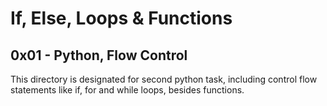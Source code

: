 # If, Else, Loops & Functions
## 0x01 - Python, Flow Control
This directory is designated for second python task, including control flow statements like if, for and while loops, besides functions.
